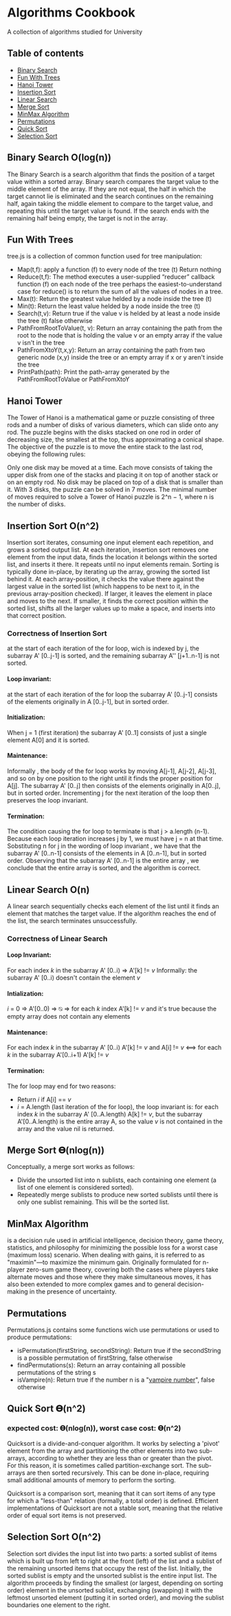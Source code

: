 # Algorithms Cookbook
A collection of algorithms studied for University

## Table of contents
* [Binary Search](#binary-search)
* [Fun With Trees](#fun-with-trees)
* [Hanoi Tower](#hanoi-tower)
* [Insertion Sort](#insertion-sort)
* [Linear Search](#linear-search)
* [Merge Sort](#merge-sort)
* [MinMax Algorithm](#minmax-algorithm)
* [Permutations](#permutations)
* [Quick Sort](#quick-sort)
* [Selection Sort](#selection-sort)

## Binary Search O(log(n))
The Binary Search is a search algorithm that finds the position of a target value within a sorted array. Binary search compares the target value to the middle element of the array. If they are not equal, the half in which the target cannot lie is eliminated and the search continues on the remaining half, again taking the middle element to compare to the target value, and repeating this until the target value is found. If the search ends with the remaining half being empty, the target is not in the array.
## Fun With Trees
tree.js is a collection of common function used for tree manipulation:
* Map(t,f): apply a function (f) to every node of the tree (t) Return nothing
* Reduce(t,f): The method executes a user-supplied “reducer” callback function (f) on each node of the tree perhaps the easiest-to-understand case for reduce() is to return the sum of all the values of nodes in a tree.
* Max(t): Return the greatest value helded by a node inside the tree (t)
* Min(t): Return the least value helded by a node inside the tree (t)
* Search(t,v): Return true if the value v is helded by at least a node inside the tree (t) false otherwise
* PathFromRootToValue(t, v): Return an array containing the path from the root to the node that is holding the value v or an empty array if the value v isn't in the tree
* PathFromXtoY(t,x,y): Return an array containing the path from two generic node (x,y) inside the tree or an empty array if x or y aren't inside the tree
* PrintPath(path): Print the path-array generated by the PathFromRootToValue or PathFromXtoY
## Hanoi Tower
The Tower of Hanoi is a mathematical game or puzzle consisting of three rods and a number of disks of various diameters, which can slide onto any rod. The puzzle begins with the disks stacked on one rod in order of decreasing size, the smallest at the top, thus approximating a conical shape. The objective of the puzzle is to move the entire stack to the last rod, obeying the following rules:

Only one disk may be moved at a time.
Each move consists of taking the upper disk from one of the stacks and placing it on top of another stack or on an empty rod.
No disk may be placed on top of a disk that is smaller than it.
With 3 disks, the puzzle can be solved in 7 moves. The minimal number of moves required to solve a Tower of Hanoi puzzle is 2^n − 1, where n is the number of disks.

## Insertion Sort O(n^2)
Insertion sort iterates, consuming one input element each repetition, and grows a sorted output list. At each iteration, insertion sort removes one element from the input data, finds the location it belongs within the sorted list, and inserts it there. It repeats until no input elements remain.
Sorting is typically done in-place, by iterating up the array, growing the sorted list behind it. At each array-position, it checks the value there against the largest value in the sorted list (which happens to be next to it, in the previous array-position checked). If larger, it leaves the element in place and moves to the next. If smaller, it finds the correct position within the sorted list, shifts all the larger values up to make a space, and inserts into that correct position.
### Correctness of Insertion Sort
at the start of each iteration of the for loop, wich is indexed by j, the subarray A' [0..j-1] is sorted, and the remaining subarray A'' [j+1..n-1] is not sorted.
#### Loop invariant:
at the start of each iteration of the for loop the subarray A' [0..j-1] consists of the elements originally in A [0..j-1], but in sorted order.
#### Initialization:
When j = 1 (first iteration) the subarray A' [0..1] consists of just a single element A[0] and it is sorted.
#### Maintenance:
Informally , the body of the for loop works by moving A[j-1], A[j-2], A[j-3], and so on by one position to the right until it finds the proper position for A[j].
The subarray A' [0..j] then consists of the elements originally in A[0..j], but in sorted order. Incrementing j for the next iteration of the loop then preserves the loop invariant.
#### Termination:
The condition causing the for loop to terminate is that j > a.length (n-1). Because each loop iteration increases j by 1, we must have j = n at that time.
Sobstituting n for j in the wording of loop invariant , we have that the subarray A' [0..n-1] consists of the elements in A [0..n-1], but in sorted order.
Observing that the subarray A' [0..n-1] is the entire array , we conclude that the entire array is sorted, and the algorithm is correct.

## Linear Search O(n)
A linear search sequentially checks each element of the list until it finds an element that matches the target value. If the algorithm reaches the end of the list, the search terminates unsuccessfully.
### Correctness of Linear Search
#### Loop Invariant:
For each index *k* in the subarray A' [0..i) => A'[k] != *v*
Informally: the subarray A' [0..i) doesn't contain the element *v*
#### Intialization:
*i* = 0 => A'[0..0) => ⍉ => for each *k* index A'[k] != *v* and it's true because the empty array does not contain any elements
#### Maintenance:
For each index *k* in the subarray A' [0..i) A'[k] != *v* and A[i] != *v* <==> for each *k* in the subarray A'[0..i+1) A'[k] != *v*
#### Termination:
The for loop may end for two reasons:
* Return *i* if A[i] == *v*
* *i* = A.length (last iteration of the for loop), the loop invariant is:
for each index *k* in the subarray A' [0..A.length) A[k] != *v*, but the subarray A'[0..A.length) is the entire array A, so the value *v* is not contained in the array and the value nil is returned.   
## Merge Sort 𝚯(nlog(n))
Conceptually, a merge sort works as follows:

* Divide the unsorted list into n sublists, each containing one element (a list of one element is considered sorted).
* Repeatedly merge sublists to produce new sorted sublists until there is only one sublist remaining. This will be the sorted list.
## MinMax Algorithm
is a decision rule used in artificial intelligence, decision theory, game theory, statistics, and philosophy for minimizing the possible loss for a worst case (maximum loss) scenario. When dealing with gains, it is referred to as "maximin"—to maximize the minimum gain. Originally formulated for n-player zero-sum game theory, covering both the cases where players take alternate moves and those where they make simultaneous moves, it has also been extended to more complex games and to general decision-making in the presence of uncertainty.
## Permutations
Permutations.js contains some functions wich use permutations or used to produce permutations:
* isPermutation(firstString, secondString): Return true if the secondString is a possible permutation of firstString, false otherwise
* findPermutations(s): Return an array containing all possible permutations of the string s
* isVampire(n): Return true if the number n is a "[vampire number](https://en.wikipedia.org/wiki/Vampire_number)", false otherwise
## Quick Sort 𝚯(n^2)
### expected cost: 𝚯(nlog(n)), worst case cost: 𝚯(n^2)
Quicksort is a divide-and-conquer algorithm. It works by selecting a 'pivot' element from the array and partitioning the other elements into two sub-arrays, according to whether they are less than or greater than the pivot. For this reason, it is sometimes called partition-exchange sort. The sub-arrays are then sorted recursively. This can be done in-place, requiring small additional amounts of memory to perform the sorting.

Quicksort is a comparison sort, meaning that it can sort items of any type for which a "less-than" relation (formally, a total order) is defined. Efficient implementations of Quicksort are not a stable sort, meaning that the relative order of equal sort items is not preserved.
## Selection Sort O(n^2)
Selection sort divides the input list into two parts: a sorted sublist of items which is built up from left to right at the front (left) of the list and a sublist of the remaining unsorted items that occupy the rest of the list. Initially, the sorted sublist is empty and the unsorted sublist is the entire input list. The algorithm proceeds by finding the smallest (or largest, depending on sorting order) element in the unsorted sublist, exchanging (swapping) it with the leftmost unsorted element (putting it in sorted order), and moving the sublist boundaries one element to the right.


